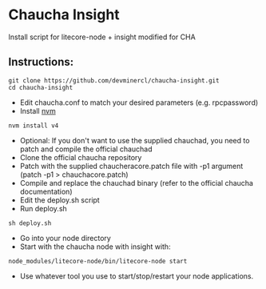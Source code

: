# Chaucha Insight

Install script for litecore-node + insight modified for CHA

## Instructions:

```
git clone https://github.com/devminercl/chaucha-insight.git
cd chaucha-insight
```
* Edit chaucha.conf to match your desired parameters (e.g. rpcpassword)
* Install [nvm](https://github.com/creationix/nvm)
```
nvm install v4
```
* Optional: If you don't want to use the supplied chauchad, you need to patch and compile the official chauchad
* Clone the official chaucha repository
* Patch with the supplied chaucheracore.patch file with -p1 argument (patch -p1 > chauchacore.patch)
* Compile and replace the chauchad binary (refer to the official chaucha documentation)
* Edit the deploy.sh script
* Run deploy.sh
```
sh deploy.sh
```
* Go into your node directory
* Start with the chaucha node with insight with:
```
node_modules/litecore-node/bin/litecore-node start
```
* Use whatever tool you use to start/stop/restart your node applications.
